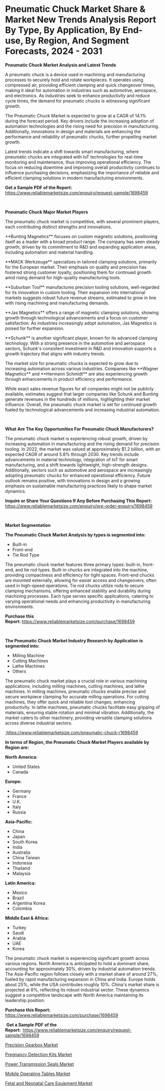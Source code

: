 <p><h1>Pneumatic Chuck Market Share & Market New Trends Analysis Report By Type, By Application, By End-use, By Region, And Segment Forecasts, 2024 - 2031</h1></p><p><strong>Pneumatic Chuck Market Analysis and Latest Trends</strong></p>
<p><p>A pneumatic chuck is a device used in machining and manufacturing processes to securely hold and rotate workpieces. It operates using compressed air, providing efficient clamping and quick changeover times, making it ideal for automation in industries such as automotive, aerospace, and electronics. As industries seek to enhance productivity and reduce cycle times, the demand for pneumatic chucks is witnessing significant growth.</p><p>The Pneumatic Chuck Market is expected to grow at a CAGR of 14.1% during the forecast period. Key drivers include the increasing adoption of automation technologies and the rising need for precision in manufacturing. Additionally, innovations in design and materials are enhancing the performance and reliability of pneumatic chucks, further propelling market growth. </p><p>Latest trends indicate a shift towards smart manufacturing, where pneumatic chucks are integrated with IoT technologies for real-time monitoring and maintenance, thus improving operational efficiency. The focus on reducing downtime and improving overall productivity continues to influence purchasing decisions, emphasizing the importance of reliable and efficient clamping solutions in modern manufacturing environments.</p></p>
<p><strong>Get a Sample PDF of the Report:&nbsp;</strong> <a href="https://www.reliablemarketsize.com/enquiry/request-sample/1698459?utm_campaign=1694&utm_medium=2&utm_source=Github&utm_content=ia&utm_term=20102024&utm_id=pneumatic-chuck">https://www.reliablemarketsize.com/enquiry/request-sample/1698459</a></p>
<p>&nbsp;</p>
<p><strong>Pneumatic Chuck Major Market Players</strong></p>
<p><p>The pneumatic chuck market is competitive, with several prominent players, each contributing distinct strengths and innovations.</p><p>**Bunting Magnetics** focuses on custom magnetic solutions, positioning itself as a leader with a broad product range. The company has seen steady growth, driven by its commitment to R&D and expanding application areas, including automation and material handling.</p><p>**MACK Werkzeuge** specializes in tailored clamping solutions, primarily for the European market. Their emphasis on quality and precision has fostered strong customer loyalty, positioning them for continued growth amid rising demand for high-quality manufacturing tools.</p><p>**Suburban Tool** manufactures precision tooling solutions, well-regarded for its innovation in custom tooling. Their expansion into international markets suggests robust future revenue streams, estimated to grow in line with rising machining and manufacturing demands.</p><p>**Jas Magnetics** offers a range of magnetic clamping solutions, showing growth through technological advancements and a focus on customer satisfaction. As industries increasingly adopt automation, Jas Magnetics is poised for further expansion.</p><p>**Schunk** is another significant player, known for its advanced clamping technology. With a strong presence in the automotive and aerospace sectors, Schunk's consistent investment in R&D and innovation supports a growth trajectory that aligns with industry trends.</p><p>The market size for pneumatic chucks is expected to grow due to increasing automation across various industries. Companies like **Wagner Magnetics** and **Hermann Schmidt** are also experiencing growth through enhancements in product efficiency and performance. </p><p>While exact sales revenue figures for all companies might not be publicly available, estimates suggest that larger companies like Schunk and Bunting generate revenues in the hundreds of millions, highlighting their market influence. Overall, the pneumatic chuck market is set for continued growth fueled by technological advancements and increasing industrial automation.</p></p>
<p>&nbsp;</p>
<p><strong>What Are The Key Opportunities For Pneumatic Chuck Manufacturers?</strong></p>
<p><p>The pneumatic chuck market is experiencing robust growth, driven by increasing automation in manufacturing and the rising demand for precision tooling. In 2022, the market was valued at approximately $1.2 billion, with an expected CAGR of around 5.8% through 2030. Key trends include advancements in material technology, integration of IoT for smart manufacturing, and a shift towards lightweight, high-strength designs. Additionally, sectors such as automotive and aerospace are increasingly adopting pneumatic chucks for enhanced operational efficiency. Future outlook remains positive, with innovations in design and a growing emphasis on sustainable manufacturing practices likely to shape market dynamics.</p></p>
<p><strong>Inquire or Share Your Questions If Any Before Purchasing This Report:</strong> <a href="https://www.reliablemarketsize.com/enquiry/pre-order-enquiry/1698459?utm_campaign=1694&utm_medium=2&utm_source=Github&utm_content=ia&utm_term=20102024&utm_id=pneumatic-chuck">https://www.reliablemarketsize.com/enquiry/pre-order-enquiry/1698459</a></p>
<p>&nbsp;</p>
<p><strong>Market Segmentation</strong></p>
<p><strong>The Pneumatic Chuck Market Analysis by types is segmented into:</strong></p>
<p><ul><li>Built-in</li><li>Front-end</li><li>Tie Rod Type</li></ul></p>
<p><p>The pneumatic chuck market features three primary types: built-in, front-end, and tie rod types. Built-in chucks are integrated into the machine, providing compactness and efficiency for tight spaces. Front-end chucks are mounted externally, allowing for easier access and changeovers, often used in high-speed operations. Tie rod chucks utilize rods to secure clamping mechanisms, offering enhanced stability and durability during machining processes. Each type serves specific applications, catering to varying operational needs and enhancing productivity in manufacturing environments.</p></p>
<p><strong>Purchase this Report:&nbsp;</strong><a href="https://www.reliablemarketsize.com/purchase/1698459?utm_campaign=1694&utm_medium=2&utm_source=Github&utm_content=ia&utm_term=20102024&utm_id=pneumatic-chuck">https://www.reliablemarketsize.com/purchase/1698459</a></p>
<p>&nbsp;</p>
<p><strong>The Pneumatic Chuck Market Industry Research by Application is segmented into:</strong></p>
<p><ul><li>Milling Machine</li><li>Cutting Machines</li><li>Lathe Machines</li><li>Others</li></ul></p>
<p><p>The pneumatic chuck market plays a crucial role in various machining applications, including milling machines, cutting machines, and lathe machines. In milling machines, pneumatic chucks enable precise and secure workpiece clamping for accurate milling operations. For cutting machines, they offer quick and reliable tool changes, enhancing productivity. In lathe machines, pneumatic chucks facilitate easy gripping of materials, ensuring stable rotation and minimal vibration. Additionally, the market caters to other machinery, providing versatile clamping solutions across diverse industrial sectors.</p></p>
<p><a href="https://www.reliablemarketsize.com/pneumatic-chuck-r1698459?utm_campaign=1694&utm_medium=2&utm_source=Github&utm_content=ia&utm_term=20102024&utm_id=pneumatic-chuck">&nbsp;https://www.reliablemarketsize.com/pneumatic-chuck-r1698459</a></p>
<p><strong>In terms of Region, the Pneumatic Chuck Market Players available by Region are:</strong></p>
<p>
    <p> <strong> North America: </strong>
        <ul>
            <li>United States</li>
            <li>Canada</li>
        </ul>
        </p> 
    <p> <strong> Europe: </strong>
        <ul>
            <li>Germany</li>
            <li>France</li>
            <li>U.K.</li>
            <li>Italy</li>
            <li>Russia</li>
        </ul>
        </p> 
    <p> <strong> Asia-Pacific: </strong>
        <ul>
            <li>China</li>
            <li>Japan</li>
            <li>South Korea</li>
            <li>India</li>
            <li>Australia</li>
            <li>China Taiwan</li>
            <li>Indonesia</li>
            <li>Thailand</li>
            <li>Malaysia</li>
        </ul>
        </p> 
    <p> <strong> Latin America: </strong>
        <ul>
            <li>Mexico</li>
            <li>Brazil</li>
            <li>Argentina Korea</li>
            <li>Colombia</li>
        </ul>
        </p> 
    <p> <strong> Middle East & Africa: </strong>
        <ul>
            <li>Turkey</li>
            <li>Saudi</li>
            <li>Arabia</li>
            <li>UAE</li>
            <li>Korea</li>
        </ul>
    </p>
    </p>
<p><p>The pneumatic chuck market is experiencing significant growth across various regions. North America is anticipated to hold a dominant share, accounting for approximately 30%, driven by industrial automation trends. The Asia-Pacific region follows closely with a market share of around 27%, fueled by rapid manufacturing expansion in China and India. Europe holds about 25%, while the USA contributes roughly 10%. China's market share is projected at 8%, reflecting its robust industrial sector. These dynamics suggest a competitive landscape with North America maintaining its leadership position.</p></p>
<p><strong>Purchase this Report: </strong><a href="https://www.reliablemarketsize.com/purchase/1698459?utm_campaign=1694&utm_medium=2&utm_source=Github&utm_content=ia&utm_term=20102024&utm_id=pneumatic-chuck">https://www.reliablemarketsize.com/purchase/1698459</a></p>
<p>&nbsp;<strong>Get a Sample PDF of the Report:&nbsp;&nbsp;</strong><a href="https://www.reliablemarketsize.com/enquiry/request-sample/1698459?utm_campaign=1694&utm_medium=2&utm_source=Github&utm_content=ia&utm_term=20102024&utm_id=pneumatic-chuck">https://www.reliablemarketsize.com/enquiry/request-sample/1698459</a></p>
<p><strong></strong></p>
<p><p><a href="https://www.linkedin.com/pulse/precision-gearbox-market-report-product-type-end-use-application-p2t0e?utm_campaign=1694&utm_medium=2&utm_source=Github&utm_content=ia&utm_term=20102024&utm_id=pneumatic-chuck">Precision Gearbox Market</a></p><p><a href="https://www.linkedin.com/pulse/pregnancy-detection-kits-landscape-product-spectrum-market-fkufe?utm_campaign=1694&utm_medium=2&utm_source=Github&utm_content=ia&utm_term=20102024&utm_id=pneumatic-chuck">Pregnancy Detection Kits Market</a></p><p><a href="https://www.linkedin.com/pulse/global-power-transmission-seals-market-trends-innovations-gmize?utm_campaign=1694&utm_medium=2&utm_source=Github&utm_content=ia&utm_term=20102024&utm_id=pneumatic-chuck">Power Transmission Seals Market</a></p><p><a href="https://www.linkedin.com/pulse/mobile-operating-tables-market-overview-global-trends-03y7e?utm_campaign=1694&utm_medium=2&utm_source=Github&utm_content=ia&utm_term=20102024&utm_id=pneumatic-chuck">Mobile Operating Tables Market</a></p><p><a href="https://www.linkedin.com/pulse/global-fetal-neonatal-care-equipment-nexus-sector-confluences-duwie?utm_campaign=1694&utm_medium=2&utm_source=Github&utm_content=ia&utm_term=20102024&utm_id=pneumatic-chuck">Fetal and Neonatal Care Equipment Market</a></p></p>